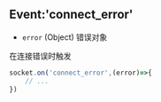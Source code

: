 ## Event:'connect_error'

- `error` (Object) 错误对象

在连接错误时触发


```js
socket.on('connect_error',(error)=>{
    // ...
})

```
